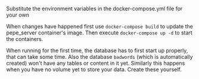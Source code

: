 Substitute the environment variables in the docker-compose.yml file for your own

When changes have happened first use `docker-compose build` to update the pepe_server container's image. Then execute `docker-compose up -d` to start the containers.

When running for the first time, the database has to first start up properly, that can take some time. Also the database `badwords` (which is automatically created) won't have any tables or content in it yet. Similarly this happens when you have no volume yet to store your data. Create these yourself.
